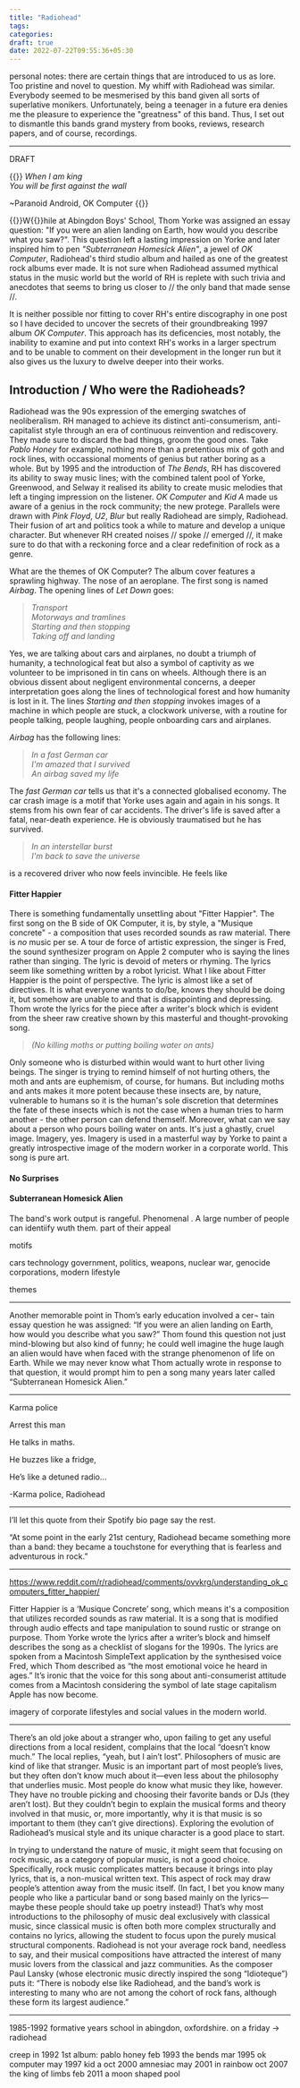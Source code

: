 ```yaml
---
title: "Radiohead"
tags:
categories:
draft: true
date: 2022-07-22T09:55:36+05:30
---
```


personal notes:
there are certain things that are introduced to us as lore. Too pristine and novel to question. My whiff with Radiohead was similar. Everybody seemed to be mesmerised by this band given all sorts of superlative monikers. Unfortunately, being a teenager in a future era denies me the pleasure to experience the "greatness" of this band. Thus, I set out to dismantle this bands grand mystery from books, reviews, research papers, and of course, recordings.

---
DRAFT

{{<bq>}}
_When I am king_   
_You will be first against the wall_   

~Paranoid Android, OK Computer
{{</bq>}}

{{<dropcap>}}W{{</dropcap>}}hile at Abingdon Boys' School, Thom Yorke was assigned an essay question: "If you were an alien landing on Earth, how would you describe what you saw?". This question left a lasting impression on Yorke and later inspired him to pen _"Subterranean Homesick Alien"_, a jewel of _OK Computer_, Radiohead's third studio album and hailed as one of the greatest rock albums ever made. It is not sure when Radiohead assumed mythical status in the music world but the world of RH is replete with such trivia and anecdotes that seems to bring us closer to // the only band that made sense //.    

It is neither possible nor fitting to cover RH's entire discography in one post so I have decided to uncover the secrets of their groundbreaking 1997 album _OK Computer_. This approach has its deficencies, most notably, the inability to examine and put into context RH's works in a larger spectrum and to be unable to comment on their development in the longer run but it also gives us the luxury to dwelve deeper into their works.   

## Introduction / Who were the Radioheads?   

Radiohead was the 90s expression of the emerging swatches of neoliberalism. RH managed to achieve its distinct anti-consumerism, anti-capitalist style through an era of continuous reinvention and rediscovery. They made sure to discard the bad things, groom the good ones. Take _Pablo Honey_ for example, nothing more than a pretentious mix of goth and rock lines, with occassional moments of genius but rather boring as a whole. But by 1995 and the introduction of _The Bends_, RH has discovered its ability to sway music lines; with the combined talent pool of Yorke, Greenwood, and Selway it realised its ability to create music melodies that left a tinging impression on the listener. _OK Computer_ and _Kid A_ made us aware of a genius in the rock community; the new protege. Parallels were drawn with _Pink Floyd_, _U2_, _Blur_ but really Radiohead are simply, Radiohead. Their fusion of art and politics took a while to mature and develop a unique character. But whenever RH created noises // spoke // emerged //, it make sure to do that with a reckoning force and a clear redefinition of rock as a genre.  


What are the themes of OK Computer? The album cover features a sprawling highway. The nose of an aeroplane. The first song is named _Airbag_. The opening lines of _Let Down_ goes:

> _Transport_   
_Motorways and tramlines_    
_Starting and then stopping_    
_Taking off and landing_    

Yes, we are talking about cars and airplanes, no doubt a triumph of humanity, a technological feat but also a symbol of captivity as we volunteer to be imprisoned in tin cans on wheels. Although there is an obvious dissent about negligent environmental concerns, a deeper interpretation goes along the lines of technological forest and how humanity is lost in it. The lines _Starting and then stopping_ invokes images of a machine in which people are stuck, a clockwork universe, with a routine for people talking, people laughing, people onboarding cars and airplanes.   

_Airbag_ has the following lines:

> _In a fast German car_   
_I'm amazed that I survived_    
_An airbag saved my life_   

The _fast German car_ tells us that it's a connected globalised economy. The car crash image is a motif that Yorke uses again and again in his songs. It stems from his own fear of car accidents. The driver's life is saved after a fatal, near-death experience. He is obviously traumatised but he has survived.    

> _In an interstellar burst_   
_I'm back to save the universe_   



is a recovered driver who now feels invincible. He feels like 


#### Fitter Happier


There is something fundamentally unsettling about "Fitter Happier". The first song on the B side of OK Computer, it is, by style, a "Musique concrete" - a composition that uses recorded sounds as raw material. There is _no_ music per se. A tour de force of artistic expression, the singer is Fred, the sound synthesizer program on Apple 2 computer who is saying the lines rather than singing. The lyric is devoid of meters or rhyming. The lyrics seem like something written by a robot lyricist. What I like about Fitter Happier is the point of perspective. The lyric is almost like a set of directives. It is what everyone wants to do/be, knows they should be doing it, but somehow are unable to and that is disappointing and depressing. Thom wrote the lyrics for the piece after a writer's block which is evident from the sheer raw creative shown by this masterful and thought-provoking song.

> _(No killing moths or putting boiling water on ants)_

Only someone who is disturbed within would want to hurt other living beings. The singer is trying to remind himself of not hurting others, the moth and ants are euphemism, of course, for humans. But including moths and ants makes it more potent because these insects are, by nature, vulnerable to humans so it is the human's sole discretion that determines the fate of these insects which is not the case when a human tries to harm another - the other person can defend themself. Moreover, what can we say about a person who pours boiling water on ants. It's just a ghastly, cruel image. Imagery, yes. Imagery is used in a masterful way by Yorke to paint a greatly introspective image of the modern worker in a corporate world. This song is pure art.

#### No Surprises    


#### Subterranean Homesick Alien   




The band's work output is rangeful. Phenomenal . A large number of people can identiify wuth them. part of their appeal



motifs

cars
technology
government, politics,
weapons, nuclear war, genocide
corporations, modern lifestyle


themes






---

Another memorable point in Thom’s early education involved a cer¬
tain essay question he was assigned: “If you were an alien landing on
Earth, how would you describe what you saw?” Thom found this
question not just mind-blowing but also kind of funny; he could well
imagine the huge laugh an alien would have when faced with the
strange phenomenon of life on Earth. While we may never know what
Thom actually wrote in response to that question, it would prompt
him to pen a song many years later called “Subterranean Homesick
Alien.”

---

Karma police

Arrest this man

He talks in maths.

He buzzes like a fridge,

He’s like a detuned radio…

-Karma police, Radiohead

---


I’ll let this quote from their Spotify bio page say the rest.

“At some point in the early 21st century, Radiohead became something more than a band: they became a touchstone for everything that is fearless and adventurous in rock.”

---

https://www.reddit.com/r/radiohead/comments/ovvkrg/understanding_ok_computers_fitter_happier/


Fitter Happier is a ‘Musique Concrete’ song, which means it's a composition that utilizes recorded sounds as raw material. It is a song that is modified through audio effects and tape manipulation to sound rustic or strange on purpose. Thom Yorke wrote the lyrics after a writer’s block and himself describes the song as a checklist of slogans for the 1990s. The lyrics are spoken from a Macintosh SimpleText application by the synthesised voice Fred, which Thom described as “the most emotional voice he heard in ages.” It’s ironic that the voice for this song about anti-consumerist attitude comes from a Macintosh considering the symbol of late stage capitalism Apple has now become.

imagery of corporate lifestyles and social values in the modern world.

---

There’s an old joke about a stranger who, upon failing to get any useful directions from a local
resident, complains that the local “doesn’t know much.” The local replies, “yeah, but I ain’t lost”.
Philosophers of music are kind of like that stranger. Music is an important part of most people’s lives,
but they often don’t know much about it—even less about the philosophy that underlies music. Most
people do know what music they like, however. They have no trouble picking and choosing their
favorite bands or DJs (they aren’t lost). But they couldn’t begin to explain the musical forms and
theory involved in that music, or, more importantly, why it is that music is so important to them (they
can’t give directions). Exploring the evolution of Radiohead’s musical style and its unique character is a
good place to start.

In trying to understand the nature of music, it might seem that focusing on rock music, as a
category of popular music, is not a good choice. Specifically, rock music complicates matters because it
brings into play lyrics, that is, a non-musical written text. This aspect of rock may draw people’s
attention away from the music itself. (In fact, I bet you know many people who like a particular band or
song based mainly on the lyrics—maybe these people should take up poetry instead!) That’s why most
introductions to the philosophy of music deal exclusively with classical music, since classical music is
often both more complex structurally and contains no lyrics, allowing the student to focus upon the
purely musical structural components. Radiohead is not your average rock band, needless to say, and
their musical compositions have attracted the interest of many music lovers from the classical and jazz
communities. As the composer Paul Lansky (whose electronic music directly inspired the song
“Idioteque”) puts it: “There is nobody else like Radiohead, and the band’s work is interesting to many
who are not among the cohort of rock fans, although these form its largest audience.”


---


1985-1992 formative years
school in abingdon, oxfordshire.
on a friday -> radiohead

creep in 1992
1st album: pablo honey feb 1993
the bends mar 1995
ok computer may 1997
kid a oct 2000
amnesiac may 2001
in rainbow oct 2007
the king of limbs feb 2011
a moon shaped pool

